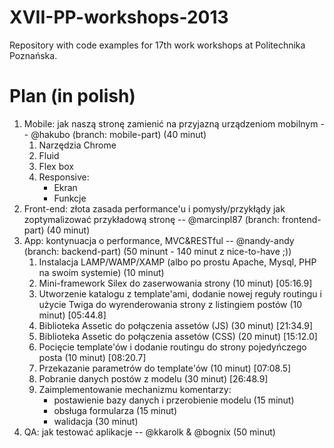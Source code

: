XVII-PP-workshops-2013
======================

Repository with code examples for 17th work workshops at Politechnika Poznańska.

Plan (in polish)
================
<ol>
	<li>Mobile: jak naszą stronę zamienić na przyjazną urządzeniom mobilnym -- @hakubo (branch: mobile-part) (40 minut)
		<ol>
			<li>Narzędzia Chrome</li>
			<li>Fluid</li>
			<li>Flex box</li>
			<li>Responsive:
				<ul>
					<li>Ekran</li>
					<li>Funkcje</li>
				</ul>
			</li>
		</ol>
	</li>
	<li>Front-end: złota zasada performance'u i pomysły/przykłądy jak zoptymalizować przykładową stronę -- @marcinpl87 (branch: frontend-part) (40 minut)</li>
	<li>App: kontynuacja o performance, MVC&RESTful -- @nandy-andy (branch: backend-part) (50 minunt - 140 minut z nice-to-have ;))
		<ol>
			<li>Instalacja LAMP/WAMP/XAMP (albo po prostu Apache, Mysql, PHP na swoim systemie) (10 minut)</li>
			<li>Mini-framework Silex do zaserwowania strony (10 minut) [05:16.9]</li>
			<li>Utworzenie katalogu z template'ami, dodanie nowej reguły routingu i użycie Twiga do wyrenderowania strony z listingiem postów (10 minut) [05:44.8]</li>
			<li>Biblioteka Assetic do połączenia assetów (JS) (30 minut) [21:34.9]</li>
			<li>Biblioteka Assetic do połączenia assetów (CSS) (20 minut) [15:12.0]</li>
			<li>Pocięcie template'ów i dodanie routingu do strony pojedyńczego posta (10 minut) [08:20.7]</li>
			<li>Przekazanie parametrów do template'ów (10 minut) [07:08.5]</li>
			<li>Pobranie danych postów z modelu (30 minut) [26:48.9]</li>
			<li>Zaimplementowanie mechanizmu komentarzy:
				<ul>
					<li>postawienie bazy danych i przerobienie modelu (15 minut)</li>
					<li>obsługa formularza (15 minut)</li>
					<li>walidacja (30 minut)
				</ul>
			</li>
		</ol>
	</li>
	<li>QA: jak testować aplikacje -- @kkarolk & @bognix (50 minut)</li>
</ol>
